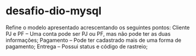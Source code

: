 # desafio-dio-mysql
Refine o modelo apresentado acrescentando os seguintes pontos:  Cliente PJ e PF – Uma conta pode ser PJ ou PF, mas não pode ter as duas informações; Pagamento – Pode ter cadastrado mais de uma forma de pagamento; Entrega – Possui status e código de rastreio;
